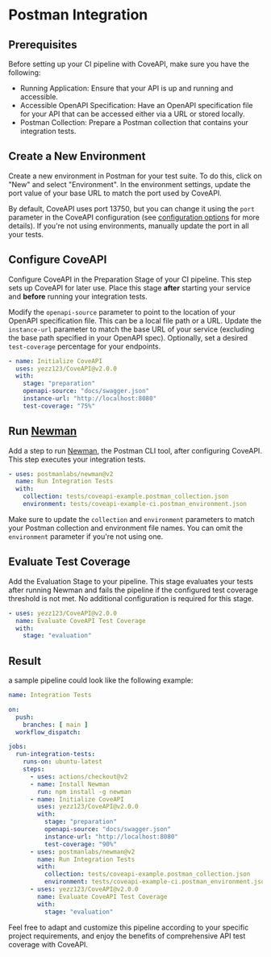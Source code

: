 # Postman Integration

## Prerequisites

Before setting up your CI pipeline with CoveAPI, make sure you have the following:

- Running Application: Ensure that your API is up and running and accessible.
- Accessible OpenAPI Specification: Have an OpenAPI specification file for your API that can be accessed either via a URL or stored locally.
- Postman Collection: Prepare a Postman collection that contains your integration tests.

## Create a New Environment

Create a new environment in Postman for your test suite. To do this, click on "New" and select "Environment". In the environment settings, update the port value of your base URL to match the port used by CoveAPI.

By default, CoveAPI uses port 13750, but you can change it using the `port` parameter in the CoveAPI configuration (see [configuration options](./configuration.md) for more details). If you're not using environments, manually update the port in all your tests.

## Configure CoveAPI

Configure CoveAPI in the Preparation Stage of your CI pipeline. This step sets up CoveAPI for later use. Place this stage **after** starting your service and **before** running your integration tests.

Modify the `openapi-source` parameter to point to the location of your OpenAPI specification file. This can be a local file path or a URL. Update the `instance-url` parameter to match the base URL of your service (excluding the base path specified in your OpenAPI spec). Optionally, set a desired `test-coverage` percentage for your endpoints.

```yaml
- name: Initialize CoveAPI
  uses: yezz123/CoveAPI@v2.0.0
  with:
    stage: "preparation"
    openapi-source: "docs/swagger.json"
    instance-url: "http://localhost:8080"
    test-coverage: "75%"
```

## Run [Newman](https://github.com/postmanlabs/newman)

Add a step to run [Newman](https://github.com/postmanlabs/newman), the Postman CLI tool, after configuring CoveAPI. This step executes your integration tests.

```yaml
- uses: postmanlabs/newman@v2
  name: Run Integration Tests
  with:
    collection: tests/coveapi-example.postman_collection.json
    environment: tests/coveapi-example-ci.postman_environment.json
```

Make sure to update the `collection` and `environment` parameters to match your Postman collection and environment file names. You can omit the `environment` parameter if you're not using one.

## Evaluate Test Coverage

Add the Evaluation Stage to your pipeline. This stage evaluates your tests after running Newman and fails the pipeline if the configured test coverage threshold is not met. No additional configuration is required for this stage.

```yaml
- uses: yezz123/CoveAPI@v2.0.0
  name: Evaluate CoveAPI Test Coverage
  with:
    stage: "evaluation"
```

## Result

a sample pipeline could look like the following example:

```yaml
name: Integration Tests

on:
  push:
    branches: [ main ]
  workflow_dispatch:

jobs:
  run-integration-tests:
    runs-on: ubuntu-latest
    steps:
      - uses: actions/checkout@v2
      - name: Install Newman
        run: npm install -g newman
      - name: Initialize CoveAPI
        uses: yezz123/CoveAPI@v2.0.0
        with:
          stage: "preparation"
          openapi-source: "docs/swagger.json"
          instance-url: "http://localhost:8080"
          test-coverage: "90%"
      - uses: postmanlabs/newman@v2
        name: Run Integration Tests
        with:
          collection: tests/coveapi-example.postman_collection.json
          environment: tests/coveapi-example-ci.postman_environment.json
      - uses: yezz123/CoveAPI@v2.0.0
        name: Evaluate CoveAPI Test Coverage
        with:
          stage: "evaluation"
```

Feel free to adapt and customize this pipeline according to your specific project requirements, and enjoy the benefits of comprehensive API test coverage with CoveAPI.
